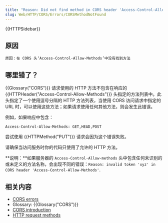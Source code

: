 ```yaml
---
title: "Reason: Did not find method in CORS header 'Access-Control-Allow-Methods'"
slug: Web/HTTP/CORS/Errors/CORSMethodNotFound
---
```


{{HTTPSidebar}}

## 原因

```plain
原因：在 CORS 头‘Access-Control-Allow-Methods’中没有找到方法
```

## 哪里错了？

{{Glossary("CORS")}} 请求使用的 HTTP 方法不包含在响应的 {{HTTPHeader("Access-Control-Allow-Methods")}} 头指定的方法列表中。此头指定了一个使用逗号分隔的 HTTP 方法列表，当使用 CORS 访问请求中指定的 URL 时，可以使用这些方法；如果请求使用任何其他方法，则会发生此错误。

例如，如果响应中包含：

```plain
Access-Control-Allow-Methods: GET,HEAD,POST
```

尝试使用 {{HTTPMethod("PUT")}} 请求会因为这个错误失败。

请确保当访问服务时你的代码只使用了允许的 HTTP 方法。

**说明：**如果服务器的 `Access-Control-Allow-methods` 头中包含任何未识别的或未定义的方法名称，会出现不同的错误：`Reason: invalid token 'xyz' in CORS header 'Access-Control-Allow-Methods'`.

## 相关内容

- [CORS errors](/zh-CN/docs/Web/HTTP/CORS/Errors)
- Glossary: {{Glossary("CORS")}}
- [CORS introduction](/zh-CN/docs/Web/HTTP/CORS)
- [HTTP request methods](/zh-CN/docs/Web/HTTP/Methods)
